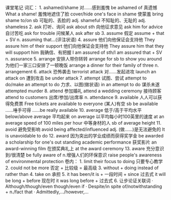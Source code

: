 课堂笔记
词汇：
    1.  ashamed/shame
        对......感到羞愧        be ashamed of
        真遗憾                  What a shame!
        羞愧地遮住了脸          cover/hide one's face in shame
        使蒙羞                  bring shame to/on sb
        可耻的、丢脸的 adj.     shameful
        不知耻的、无耻的 adj.   shameless
    2.  ask
        打听、询问              ask about sth
        向他征求意见            ask him for advice
        自讨苦吃                ask for trouble
        问候某人                ask after sb
    3.  assume
        假定                    assume + that + SV
        n.                      assuming that...(评注状语)
    4.  assure
        他们向他保证会支持他        They assure him of their support
        他们向他保证会支持他        They assure him that they will support him
        我确信、有把握              I am assured of sth/I am assured that + SV
        n.                          assurance
    5.  arrange
        安排人带你转转              arrange for sb to show you around
        为他们一家三口安排了一顿晚饭    arrange a dinner for their family of three
        n.                          arrangement
    6.  attack
        恐怖袭击                    terrorist attack
        对......发起进攻            launch an attack on
        遭到攻击                    be under attack
    7.  attempt
        试图、尝试                  attempt to do/make an attempt to do
        力求、以图(做状语)          in an attempt to do
        谋杀未遂                    attempted murder
    8.  attend
        参加婚礼                    attend a wedding ceremony
        接待顾客                    attend to customers
        出席/参加/出席率 n.         attendance
    9.  available
        人人可以获得免费票          Free tickets are available to everyone
        (某人)有空                  sb be available
        ......唾手可得              ......be really available
    10. average
        低于/高于平均水平           below/above average
        平均起来                    on average
        以平均每小时100英里的速度   at an average speed of 100 miles per hour
        中等身材的人                sb of average height
    11. avoid
        避免受影响                  avoid being affected/influenced
        adj. (做......)是无法避免的 It is unavoidable to do
    12. award
        因为突出的学业成绩而获得奖学金  be awarded a scholarship for one's out standing academic performance
        获奖影片                        an award-winning film
        在颁奖典礼上                    at the award ceremony
    13. aware
        充分意识到/很清楚               be fully aware of
        n.增强人们的环保意识            raise people's awareness of environmental protection
卷内：
    1.  limit their focus to doing 只要专心教学
    2.  could not be more 否定 + 比较级 = 最高级
    3.  without + doing
        instead of
        rather than
    4.  take on 承担
    5.  it has been/it is + 一段时间 + since 过去式
        it will be long + before 现在时
        it was long before + 过去式
    6.  让步论证关联词
        · Although/though/even though/even if
        · Despite/in spite of/notwithstanding + n./fact that
        · Admittedly,.../however,...
